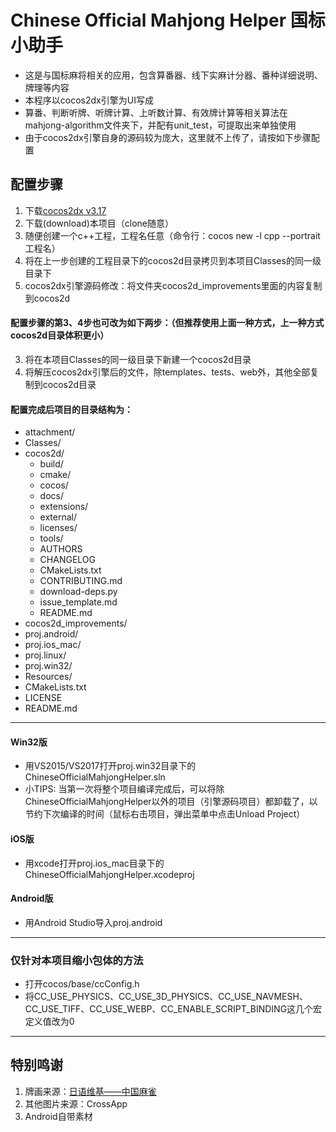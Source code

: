 Chinese Official Mahjong Helper 国标小助手
=========
- 这是与国标麻将相关的应用，包含算番器、线下实麻计分器、番种详细说明、牌理等内容
- 本程序以cocos2dx引擎为UI写成
- 算番、判断听牌、听牌计算、上听数计算、有效牌计算等相关算法在mahjong-algorithm文件夹下，并配有unit_test，可提取出来单独使用
- 由于cocos2dx引擎自身的源码较为庞大，这里就不上传了，请按如下步骤配置

## 配置步骤

1. 下载[cocos2dx v3.17](http://www.cocos2d-x.org/download)
2. 下载(download)本项目（clone随意）
3. 随便创建一个c++工程，工程名任意（命令行：cocos new -l cpp --portrait 工程名）
4. 将在上一步创建的工程目录下的cocos2d目录拷贝到本项目Classes的同一级目录下
5. cocos2dx引擎源码修改：将文件夹cocos2d_improvements里面的内容复制到cocos2d

#### 配置步骤的第3、4步也可改为如下两步：（但推荐使用上面一种方式，上一种方式cocos2d目录体积更小）
3. 将在本项目Classes的同一级目录下新建一个cocos2d目录
4. 将解压cocos2dx引擎后的文件，除templates、tests、web外，其他全部复制到cocos2d目录

#### 配置完成后项目的目录结构为：
   - attachment/
   - Classes/
   - cocos2d/
       - build/
       - cmake/
       - cocos/
       - docs/
       - extensions/
       - external/
       - licenses/
       - tools/
       - AUTHORS
       - CHANGELOG
       - CMakeLists.txt
       - CONTRIBUTING.md
       - download-deps.py
       - issue_template.md
       - README.md
   - cocos2d_improvements/
   - proj.android/
   - proj.ios_mac/
   - proj.linux/
   - proj.win32/
   - Resources/
   - CMakeLists.txt
   - LICENSE
   - README.md

---

#### Win32版
- 用VS2015/VS2017打开proj.win32目录下的ChineseOfficialMahjongHelper.sln
- 小TIPS: 当第一次将整个项目编译完成后，可以将除ChineseOfficialMahjongHelper以外的项目（引擎源码项目）都卸载了，以节约下次编译的时间（鼠标右击项目，弹出菜单中点击Unload Project）

#### iOS版
- 用xcode打开proj.ios_mac目录下的ChineseOfficialMahjongHelper.xcodeproj

#### Android版
- 用Android Studio导入proj.android

---
### 仅针对本项目缩小包体的方法
- 打开cocos/base/ccConfig.h
- 将CC_USE_PHYSICS、CC_USE_3D_PHYSICS、CC_USE_NAVMESH、CC_USE_TIFF、CC_USE_WEBP、CC_ENABLE_SCRIPT_BINDING这几个宏定义值改为0

---

## 特别鸣谢
1. 牌画来源：[日语维基——中国麻雀](https://ja.wikipedia.org/wiki/%E4%B8%AD%E5%9B%BD%E9%BA%BB%E9%9B%80)
2. 其他图片来源：CrossApp
3. Android自带素材
